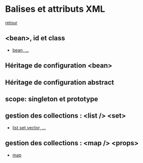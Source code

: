# Balises et attributs XML
[retour](https://github.com/grouault/spring-tutorial/blob/master/spring-contexte/notes/configuration.xml.md)

## &lt;bean&gt;, id et class
* [bean, ...](https://github.com/grouault/spring-tutorial/blob/master/spring-contexte/notes/balise-attributs-xml/bean.md)

## Héritage de configuration &lt;bean&gt;

## Héritage de configuration abstract

## scope: singleton et prototype

## gestion des collections : &lt;list /&gt; &lt;set&gt;
* [list,set,vector, ...](https://github.com/grouault/spring-tutorial/blob/master/spring-contexte/notes/balise-attributs-xml/list.md)

## gestion des collections : &lt;map /&gt; &lt;props&gt;
* [map](https://github.com/grouault/spring-tutorial/blob/master/spring-contexte/notes/balise-attributs-xml/map.md)
